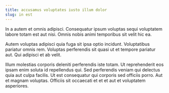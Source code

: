 ```yaml
---
title: accusamus voluptates iusto illum dolor
slug: in est
---
```


In a autem et omnis adipisci. Consequatur ipsum voluptas sequi voluptatem labore totam est aut nisi. Omnis nobis animi temporibus sit velit hic ea.

Autem voluptas adipisci quia fuga sit ipsa optio incidunt. Voluptatibus pariatur omnis rem. Voluptas perferendis sit quasi ut et tempore pariatur aut. Qui adipisci et ab velit.

Illum molestias corporis deleniti perferendis iste totam. Ut reprehenderit eos ipsam enim soluta id repellendus qui. Sed perferendis veniam qui delectus quia aut culpa facilis. Ut est consequatur qui corporis sed officiis porro. Aut et magnam voluptas. Officiis sit occaecati et et et aut et voluptatem asperiores.
